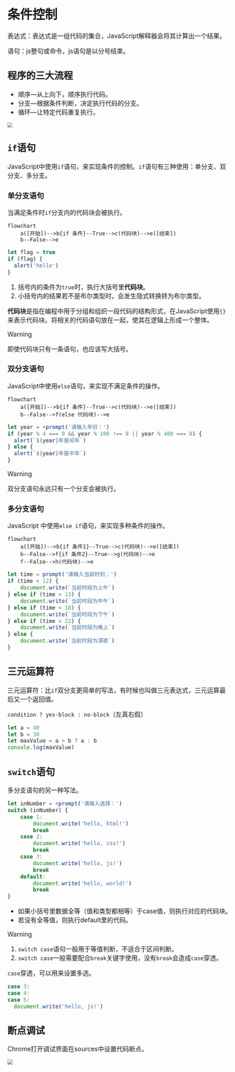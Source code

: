 # 条件控制

表达式：表达式是一组代码的集合，JavaScript解释器会将其计算出一个结果。

语句：js整句或命令，js语句是以分号结束。

## 程序的三大流程

- 顺序—从上向下，顺序执行代码。
- 分支—根据条件判断，决定执行代码的分支。
- 循环—让特定代码重复执行。

<img src="https://raw.githubusercontent.com/hughxusu/lesson-py/developing/_images/base/p9Fbv2n.png" style="zoom:70%;" />

## `if`语句

JavaScript中使用`if`语句，来实现条件的控制。`if`语句有三种使用：单分支、双分支、多分支。

### 单分支语句

当满足条件时`if`分支内的代码块会被执行。

```mermaid
flowchart
    a([开始])-->b{if 条件}--True-->c(代码块)-->e([结束])
    b--False-->e
```

```js
let flag = true
if (flag) {
  alert('hello')
}
```

1. 括号内的条件为`true`时，执行大括号里**代码块**。
2. 小括号内的结果若不是布尔类型时，会发生隐式转换转为布尔类型。

**代码块**是指在编程中用于分组和组织一段代码的结构形式，在JavaScript使用`{}`来表示代码块。将相关的代码语句放在一起，使其在逻辑上形成一个整体。

> [!warning]
>
> 即使代码块只有一条语句，也应该写大括号。

### 双分支语句

JavaScript中使用`else`语句，来实现不满足条件的操作。

```mermaid
flowchart
    a([开始])-->b{if 条件}--True-->c(代码块)-->e([结束])
    b--False-->f(else 代码块)-->e
```

```js
let year = +prompt('请输入年份：')
if (year % 4 === 0 && year % 100 !== 0 || year % 400 === 0) {
  alert(`${year}年是闰年`)
} else {
  alert(`${year}年是平年`)
}
```

> [!warning]
>
> 双分支语句永远只有一个分支会被执行。

### 多分支语句

JavaScript 中使用`else if`语句，来实现多种条件的操作。

```mermaid
flowchart
    a([开始])-->b{if 条件1}--True-->c(代码块)-->e([结束])
    b--False-->f{if 条件2}--True-->g(代码块)-->e
    f--False-->h(代码块)-->e
```

```js
let time = prompt('请输入当前时刻：')
if (time < 12) {
    document.write(`当前时段为上午`)
} else if (time < 13) {
    document.write(`当前时段为中午`)
} else if (time < 18) {
    document.write(`当前时段为下午`)
} else if (time < 22) {
    document.write(`当前时段为晚上`)
} else {
    document.write(`当前时段为深夜`)
}
```

## 三元运算符

三元运算符：比`if`双分支更简单的写法，有时候也叫做三元表达式，三元运算最后又一个返回值。

`condition ? yes-block : no-block`（左真右假）

```js
let a = 40
let b = 30
let maxValue = a > b ? a : b
console.log(maxValue)
```

## `switch`语句

多分支语句的另一种写法。

```js
let inNumber = +prompt('请输入选择：')
switch (inNumber) {
    case 1:
        document.write('hello, html!')
        break
    case 2:
        document.write('hello, css!')
        break
    case 3:
        document.write('hello, js!')
        break
    default:
        document.write('hello, world!')
        break
}
```

* 如果小括号里数据全等（值和类型都相等）于case值，则执行对应的代码块。
* 若没有全等值，则执行default里的代码。

> [!warning]
>
> 1. `switch case`语句一般用于等值判断，不适合于区间判断。
> 2. `switch case`一般需要配合`break`关键字使用，没有`break`会造成`case`穿透。

`case`穿透，可以用来设置多选。

```js
case 3:
case 4:
case 5:
  document.write('hello, js!')
```

## 断点调试

Chrome打开调试界面在sources中设置代码断点。

<img src="https://raw.githubusercontent.com/hughxusu/lesson-web/refs/heads/developing/_images/d-js/Xnip2024-11-22_09-05-01.jpg" style="zoom:75%;" />

